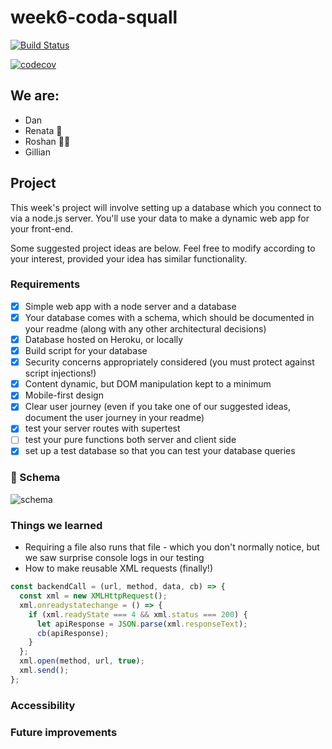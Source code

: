 # week6-coda-squall

[![Build Status](https://travis-ci.org/fac18/week6-coda-squall.svg?branch=master)](https://travis-ci.org/fac18/week6-coda-squall)

[![codecov](https://codecov.io/gh/fac18/week6-coda-squall/branch/master/graph/badge.svg)](https://codecov.io/gh/fac18/week6-coda-squall)

## We are:
* Dan
* Renata 🐰
* Roshan 🙆🏾
* Gillian

## Project
This week's project will involve setting up a database which you connect to via a node.js server. You'll use your data to make a dynamic web app for your front-end.

Some suggested project ideas are below. Feel free to modify according to your interest, provided your idea has similar functionality.

### Requirements

- [X] Simple web app with a node server and a database
- [x] Your database comes with a schema, which should be documented in your readme (along with any other architectural decisions)
- [X] Database hosted on Heroku, or locally
- [x] Build script for your database
- [x] Security concerns appropriately considered (you must protect against script injections!)
- [X] Content dynamic, but DOM manipulation kept to a minimum
- [X] Mobile-first design
- [X] Clear user journey (even if you take one of our suggested ideas, document the user journey in your readme)
- [x] test your server routes with supertest
- [ ] test your pure functions both server and client side
- [x] set up a test database so that you can test your database queries

### :pencil: Schema
![schema](https://imgur.com/coS9CZI.jpg)

### Things we learned
* Requiring a file also runs that file - which you don't normally notice, but we saw surprise console logs in our testing
* How to make reusable XML requests (finally!)
```javascript
const backendCall = (url, method, data, cb) => {
  const xml = new XMLHttpRequest();
  xml.onreadystatechange = () => {
    if (xml.readyState === 4 && xml.status === 200) {
      let apiResponse = JSON.parse(xml.responseText);
      cb(apiResponse);
    }
  };
  xml.open(method, url, true);
  xml.send();
};
```

### Accessibility

### Future improvements
